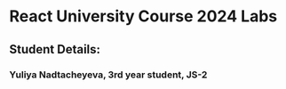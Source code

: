 # React University Course 2024 Labs

## Student Details:

### Yuliya Nadtacheyeva, 3rd year student, JS-2
